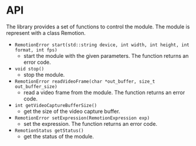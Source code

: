 # API

The library provides a set of functions to control the module. The module is represent with a class Remotion.

- `RemotionError start(std::string device, int width, int height, int format, int fps)` 
    - start the module with the given parameters. The function returns an error code.
- `void stop()` 
    - stop the module.
- `RemotionError readVideoFrame(char *out_buffer, size_t out_buffer_size)` 
    - read a video frame from the module. The function returns an error code.
- `int getVideoCaptureBufferSize()` 
    - get the size of the video capture buffer.
- `RemotionError setExpression(RemotionExpression exp)` 
    - set the expression. The function returns an error code.
- `RemotionStatus getStatus()` 
    - get the status of the module.
